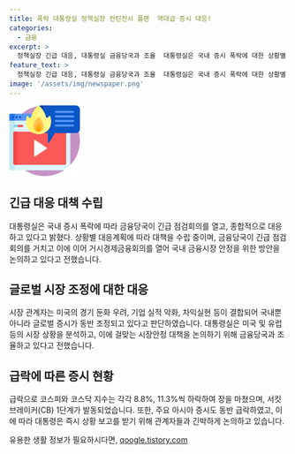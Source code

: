 ```yaml
---
title: 폭락 대통령실 정책실장 컨틴전시 플랜  역대급 증시 대응!
categories:
  - 금융
excerpt: >
  정책실장 긴급 대응, 대통령실 금융당국과 조율  대통령실은 국내 증시 폭락에 대한 상황별 대응계획을 밝히고, 금융당국이 긴급 점검회의를 열었음을 전했다. 지난 주 미국 경기 둔화 우려와 차익실현으로 전세계 증시 조정이 이뤄지면서 국내 증시도 영향을 받았다. 윤석열 대통령은 휴가 중이지만, 정책실장과 금융당국이 긴급 대응에 나섰으며, 금융시장 안정을 위해 대책을 마련하고 있다.
feature_text: >
  정책실장 긴급 대응, 대통령실 금융당국과 조율  대통령실은 국내 증시 폭락에 대한 상황별 대응계획을 밝히고, 금융당국이 긴급 점검회의를 열었음을 전했다. 지난 주 미국 경기 둔화 우려와 차익실현으로 전세계 증시 조정이 이뤄지면서 국내 증시도 영향을 받았다. 윤석열 대통령은 휴가 중이지만, 정책실장과 금융당국이 긴급 대응에 나섰으며, 금융시장 안정을 위해 대책을 마련하고 있다.
image: '/assets/img/newspaper.png'
---
```


<p><img src="/assets/img/news.png" alt="rentncar 속보" /></p>

<h2 data-ke-size="size26">긴급 대응 대책 수립</h2>

<p data-ke-size="size16">대통령실은 국내 증시 폭락에 따라 금융당국이 긴급 점검회의를 열고, 종합적으로 대응하고 있다고 밝혔다. 상황별 대응계획에 따라 대책을 수립 중이며, 금융당국이 긴급 점검회의를 거치고 이에 이어 거시경제금융회의를 열어 국내 금융시장 안정을 위한 방안을 논의하고 있다고 전했습니다.

<h2 data-ke-size="size26">글로벌 시장 조정에 대한 대응</h2>
<p data-ke-size="size16">시장 관계자는 미국의 경기 둔화 우려, 기업 실적 악화, 차익실현 등이 결합되어 국내뿐 아니라 글로벌 증시가 동반 조정되고 있다고 판단하였습니다. 대통령실은 미국 및 유럽 등의 시장 상황을 분석하고, 이에 걸맞는 시장안정 대책을 논의하기 위해 금융당국과 조율하고 있다고 전했습니다.

<h2 data-ke-size="size26">급락에 따른 증시 현황</h2>
<p data-ke-size="size16">급락으로 코스피와 코스닥 지수는 각각 8.8%, 11.3%씩 하락하여 장을 마쳤으며, 서킷브레이커(CB) 1단계가 발동되었습니다. 또한, 주요 아시아 증시도 동반 급락하였고, 이에 따라 대통령은 즉시 상황 보고를 받기 위해 관계자들과 긴박하게 논의하고 있습니다.</p>
유용한 생활 정보가 필요하시다면, <a href="https://qoogle.tistory.com" rel="dofollow">qoogle.tistory.com</a>


